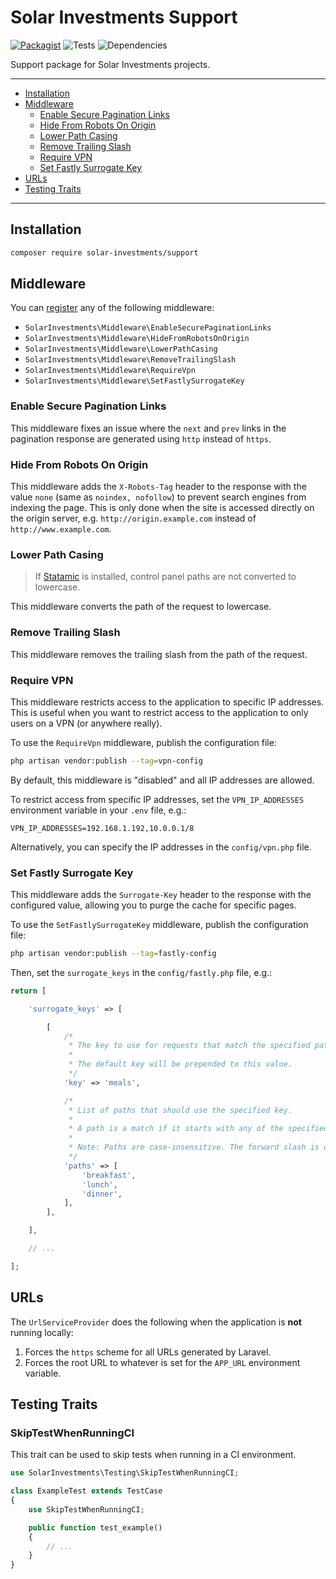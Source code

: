# Solar Investments Support

[![Packagist](https://img.shields.io/packagist/v/solar-investments/support)](https://packagist.org/packages/solar-investments/support)
![Tests](https://img.shields.io/github/actions/workflow/status/Solar-Investments/support/test.yml)
![Dependencies](https://img.shields.io/librariesio/github/Solar-Investments/support)

Support package for Solar Investments projects.

---
- [Installation](#installation)
- [Middleware](#middleware)
    - [Enable Secure Pagination Links](#enable-secure-pagination-links)
    - [Hide From Robots On Origin](#hide-from-robots-on-origin)
    - [Lower Path Casing](#lower-path-casing)
    - [Remove Trailing Slash](#remove-trailing-slash)
    - [Require VPN](#require-vpn)
    - [Set Fastly Surrogate Key](#set-fastly-surrogate-key)
- [URLs](#urls)
- [Testing Traits](#testing-traits)
---

## Installation

```bash
composer require solar-investments/support
```

## Middleware

You can [register](https://laravel.com/docs/11.x/middleware#registering-middleware) any of the following middleware:

- `SolarInvestments\Middleware\EnableSecurePaginationLinks`
- `SolarInvestments\Middleware\HideFromRobotsOnOrigin`
- `SolarInvestments\Middleware\LowerPathCasing`
- `SolarInvestments\Middleware\RemoveTrailingSlash`
- `SolarInvestments\Middleware\RequireVpn`
- `SolarInvestments\Middleware\SetFastlySurrogateKey`

### Enable Secure Pagination Links

This middleware fixes an issue where the `next` and `prev` links in the pagination response are generated using `http` instead of `https`.

### Hide From Robots On Origin

This middleware adds the `X-Robots-Tag` header to the response with the value `none` (same as `noindex, nofollow`) to prevent search engines from indexing the page. This is only done when the site is accessed directly on the origin server, e.g. `http://origin.example.com` instead of `http://www.example.com`.

### Lower Path Casing

> If [Statamic](https://statamic.dev) is installed, control panel paths are not converted to lowercase.

This middleware converts the path of the request to lowercase.

### Remove Trailing Slash

This middleware removes the trailing slash from the path of the request.

### Require VPN

This middleware restricts access to the application to specific IP addresses. This is useful when you want to restrict access to the application to only users on a VPN (or anywhere really).

To use the `RequireVpn` middleware, publish the configuration file:

```bash
php artisan vendor:publish --tag=vpn-config
```

By default, this middleware is "disabled" and all IP addresses are allowed.

To restrict access from specific IP addresses, set the `VPN_IP_ADDRESSES` environment variable in your `.env` file, e.g.:

```dotenv
VPN_IP_ADDRESSES=192.168.1.192,10.0.0.1/8
```

Alternatively, you can specify the IP addresses in the `config/vpn.php` file.

### Set Fastly Surrogate Key

This middleware adds the `Surrogate-Key` header to the response with the configured value, allowing you to purge the cache for specific pages.

To use the `SetFastlySurrogateKey` middleware, publish the configuration file:

```bash
php artisan vendor:publish --tag=fastly-config
```

Then, set the `surrogate_keys` in the `config/fastly.php` file, e.g.:

```php
return [

    'surrogate_keys' => [

        [
            /*
             * The key to use for requests that match the specified paths.
             *
             * The default key will be prepended to this value.
             */
            'key' => 'meals',

            /*
             * List of paths that should use the specified key.
             *
             * A path is a match if it starts with any of the specified paths.
             * 
             * Note: Paths are case-insensitive. The forward slash is optional.
             */
            'paths' => [
                'breakfast',
                'lunch',
                'dinner',
            ],
        ],

    ],

    // ...

];
```

## URLs

The `UrlServiceProvider` does the following when the application is **not** running locally:

1. Forces the `https` scheme for all URLs generated by Laravel.
2. Forces the root URL to whatever is set for the `APP_URL` environment variable.

## Testing Traits

### SkipTestWhenRunningCI

This trait can be used to skip tests when running in a CI environment.

```php
use SolarInvestments\Testing\SkipTestWhenRunningCI;

class ExampleTest extends TestCase
{
    use SkipTestWhenRunningCI;

    public function test_example()
    {
        // ...
    }
}
```
